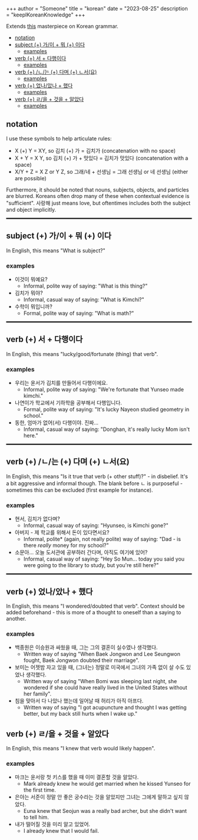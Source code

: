 +++
author = "Someone"
title = "korean"
date = "2023-08-25"
description = "keeplKoreanKnowledge"
+++

Extends [this](http://www.koreangrammaticalforms.com/) masterpiece on Korean grammar.
<!--more-->

- [notation](#notation)
- [subject (+) 가/이 + 뭐 (+) 이다](#subject--가이--뭐--이다)
  - [examples](#examples)
- [verb (+) 서 + 다행이다](#verb--서--다행이다)
  - [examples](#examples-1)
- [verb (+) /ㄴ/는 (+) 다며 (+) ㄴ서(요)](#verb--ㄴ는--다며--ㄴ서요)
  - [examples](#examples-2)
- [verb (+) 었나/았나 + 했다](#verb--었나았나--했다)
  - [examples](#examples-3)
- [verb (+) ㄹ/을 + 것을 + 알았다](#verb--ㄹ을--것을--알았다)
  - [examples](#examples-4)

## notation

I use these symbols to help articulate rules:
- X (+) Y = XY, so 김치 (+) 가 = 김치가 (concatenation with no space)
- X + Y = X Y, so 김치 (+) 가 + 맛있다 = 김치가 맛있다 (concatenation with a space)
- X/Y + Z = X Z or Y Z, so 그래/네 + 선생님 = 그래 선생님 or 네 선생님 (either are possible)

Furthermore, it should be noted that nouns, subjects, objects, and particles are blurred. Koreans often drop many of these when contextual evidence is "sufficient". 사랑해 just means love, but oftentimes includes both the subject and object implicitly.

<hr style="border:1.5px solid black">

## subject (+) 가/이 + 뭐 (+) 이다

In English, this means "What is subject?" 

### examples
- 이것이 뭐예요? 
  - Informal, polite way of saying: "What is this thing?"
- 김치가 뭐야?
  - Informal, casual way of saying: "What is Kimchi?"
- 수학이 뭐입니까?
  - Formal, polite way of saying: "What is math?"

<hr style="border:1.5px solid black">

## verb (+) 서 + 다행이다

In English, this means "lucky/good/fortunate (thing) that verb".

### examples
- 우리는 윤서가 김치를 만들어서 다행이에요.
  - Informal, polite way of saying: "We're fortunate that Yunseo made kimchi."
- 나연이가 학교에서 기하학을 공부해서 다행입니다.
  - Formal, polite way of saying: "It's lucky Nayeon studied geometry in school."
- 동한, 엄마가 없어(서) 다행이야. 진짜... 
  - Informal, casual way of saying: "Donghan, it's really lucky Mom isn't here." 

<hr style="border:1.5px solid black"> 

## verb (+) /ㄴ/는 (+) 다며 (+) ㄴ서(요)

In English, this means "Is it true that verb (+ other stuff)?" - in disbelief. It's a bit aggressive and informal though. The blank before ㄴ is purposeful - sometimes this can be excluded (first example for instance).

### examples
- 현서, 김치가 없다며? 
  - Informal, casual way of saying: "Hyunseo, is Kimchi gone?"
- 아버지 - 제 학교를 위해서 돈이 있다면서요?
  - Informal, polite* (again, not really polite) way of saying: "Dad - is there *really* money for my school?"
- 소문아... 오늘 도서관에 공부하러 간다며, 아직도 여기에 있어?
  - Informal, casual way of saying: "Hey So Mun... today you said you were going to the library to study, but you're still here?"
<hr style="border:1.5px solid black">

## verb (+) 었나/았나 + 했다

In English, this means "I wondered/doubted that verb". Context should be added beforehand - this is more of a thought to oneself than a saying to another.

### examples
  - 백종원은 이승원과 싸웠을 때, 그는 그의 결혼이 실수였나 생각했다.
    - Written way of saying "When Baek Jongwon and Lee Seungwon fought, Baek Jongwon doubted their marriage".
  - 보미는 어젯밤 자고 있을 때, (그녀는) 정말로 미국에서 그녀의 가족 없이 살 수도 있었나 생각했다.
    - Written way of saying "When Bomi was sleeping last night, she wondered if she could have really lived in the United States without her family".
  - 침을 맞아서 다 나았나 했는데 일어날 때 허리가 아직 아프다. 
    - Written way of saying "I got acupuncture and thought I was getting better, but my back still hurts when I wake up."

## verb (+) ㄹ/을 + 것을 + 알았다

In English, this means "I knew that verb would likely happen".

### examples
  - 마크는 윤서랑 첫 키스를 했을 때 이미 결혼할 것을 알았다.
    - Mark already knew he would get married when he kissed Yunseo for the first time.
  - 은아는 서준이 정말 안 좋은 궁수라는 것을 알았지만 그녀는 그에게 말하고 싶지 않았다.
    - Euna knew that Seojun was a really bad archer, but she didn't want to tell him. 
  - 내가 떨어질 것을 미리 알고 있었어.
    - I already knew that I would fail.